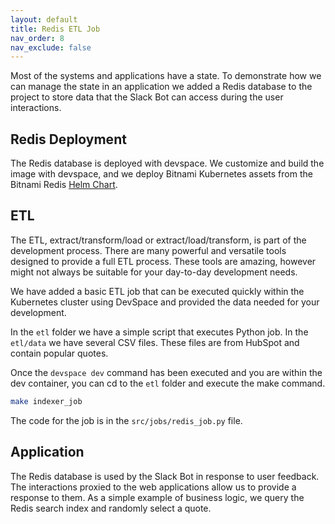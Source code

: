 ```yaml
---
layout: default
title: Redis ETL Job
nav_order: 8
nav_exclude: false
---
```


Most of the systems and applications have a state. To demonstrate how we can manage the state in an application we added a Redis database to the project to store data that the Slack Bot can access during the user interactions.

## Redis Deployment

The Redis database is deployed with devspace. We customize and build the image with devspace, and we deploy Bitnami Kubernetes assets from the Bitnami Redis <a href="https://artifacthub.io/packages/helm/bitnami/redis" target="_blank">Helm Chart</a>.

## ETL

The ETL, extract/transform/load or extract/load/transform, is part of the development process. There are many powerful and versatile tools designed to provide a full ETL process. These tools are amazing, however might not always be suitable for your day-to-day development needs.

We have added a basic ETL job that can be executed quickly within the Kubernetes cluster using DevSpace and provided the data needed for your development.

In the `etl` folder we have a simple script that executes Python job. In the `etl/data` we have several CSV files. These files are from HubSpot and contain popular quotes.

Once the `devspace dev` command has been executed and you are within the dev container, you can cd to the `etl` folder and execute the make command.

```zsh
make indexer_job 
```

The code for the job is in the `src/jobs/redis_job.py` file.

## Application

The Redis database is used by the Slack Bot in response to user feedback. The interactions proxied to the web applications allow us to provide a response to them. As a simple example of business logic, we query the Redis search index and randomly select a quote.
